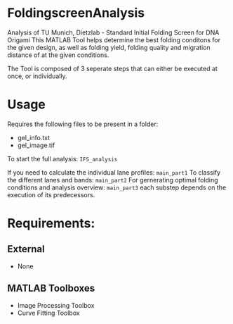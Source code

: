 # FoldingscreenAnalysis

Analysis of TU Munich, Dietzlab - Standard Initial Folding Screen for DNA Origami
This MATLAB Tool helps determine the best folding conditons for the given design, 
    as well as folding yield, folding quality and migration distance of at the given conditions.

The Tool is composed of 3 seperate steps that can either be executed at once, or individually. 

# Usage
 Requires the following files to be present in a folder:
* gel_info.txt
* gel_image.tif

To start the full analysis:
``` IFS_analysis ```

If you need to calculate the individual lane profiles:
``` main_part1 ```
To classify the different lanes and bands:
``` main_part2 ```
For gernerating optimal folding conditions and analysis overview:
``` main_part3 ```
each substep depends on the execution of its predecessors.

# Requirements:
## External
* None

## MATLAB Toolboxes
* Image Processing Toolbox
* Curve Fitting Toolbox